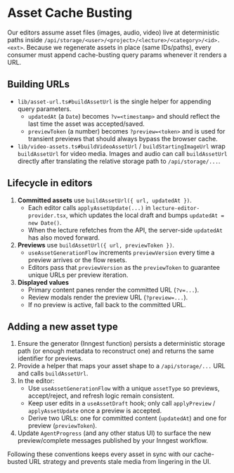 # Asset Cache Busting

Our editors assume asset files (images, audio, video) live at deterministic paths inside `/api/storage/<user>/<project>/<lecture>/<category>/<id>.<ext>`. Because we regenerate assets in place (same IDs/paths), every consumer must append cache-busting query params whenever it renders a URL.

## Building URLs

* `lib/asset-url.ts#buildAssetUrl` is the single helper for appending query parameters.  
  * `updatedAt` (a `Date`) becomes `?v=<timestamp>` and should reflect the last time the asset was accepted/saved.  
  * `previewToken` (a number) becomes `?preview=<token>` and is used for transient previews that should always bypass the browser cache.
* `lib/video-assets.ts#buildVideoAssetUrl` / `buildStartingImageUrl` wrap `buildAssetUrl` for video media. Images and audio can call `buildAssetUrl` directly after translating the relative storage path to `/api/storage/...`.

## Lifecycle in editors

1. **Committed assets** use `buildAssetUrl({ url, updatedAt })`.  
   * Each editor calls `applyAssetUpdate(...)` in `lecture-editor-provider.tsx`, which updates the local draft and bumps `updatedAt = new Date()`.  
   * When the lecture refetches from the API, the server-side `updatedAt` has also moved forward.
2. **Previews** use `buildAssetUrl({ url, previewToken })`.  
   * `useAssetGenerationFlow` increments `previewVersion` every time a preview arrives or the flow resets.  
   * Editors pass that `previewVersion` as the `previewToken` to guarantee unique URLs per preview iteration.
3. **Displayed values**
   * Primary content panes render the committed URL (`?v=...`).  
   * Review modals render the preview URL (`?preview=...`).  
   * If no preview is active, fall back to the committed URL.

## Adding a new asset type

1. Ensure the generator (Inngest function) persists a deterministic storage path (or enough metadata to reconstruct one) and returns the same identifier for previews.
2. Provide a helper that maps your asset shape to a `/api/storage/...` URL and calls `buildAssetUrl`.
3. In the editor:
   * Use `useAssetGenerationFlow` with a unique `assetType` so previews, accept/reject, and refresh logic remain consistent.
   * Keep user edits in a `useAssetDraft` hook; only call `applyPreview` / `applyAssetUpdate` once a preview is accepted.
   * Derive two URLs: one for committed content (`updatedAt`) and one for preview (`previewToken`).
4. Update `AgentProgress` (and any other status UI) to surface the new preview/complete messages published by your Inngest workflow.

Following these conventions keeps every asset in sync with our cache-busted URL strategy and prevents stale media from lingering in the UI.
